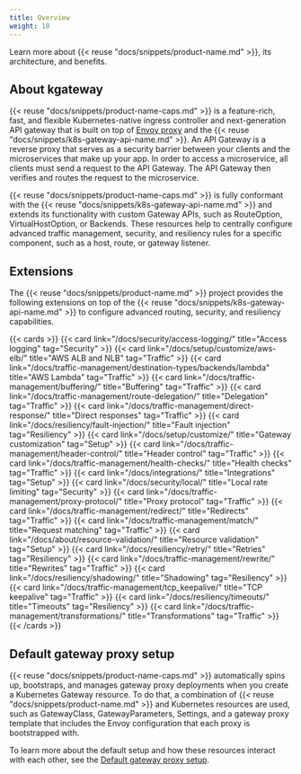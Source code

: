 ```yaml
---
title: Overview
weight: 10
---
```


Learn more about {{< reuse "docs/snippets/product-name.md" >}}, its architecture, and benefits. 

## About kgateway

{{< reuse "docs/snippets/product-name-caps.md" >}} is a feature-rich, fast, and flexible Kubernetes-native ingress controller and next-generation API gateway that is built on top of [Envoy proxy](https://www.envoyproxy.io/) and the {{< reuse "docs/snippets/k8s-gateway-api-name.md" >}}. An API Gateway is a reverse proxy that serves as a security barrier between your clients and the microservices that make up your app. In order to access a microservice, all clients must send a request to the API Gateway. The API Gateway then verifies and routes the request to the microservice.

{{< reuse "docs/snippets/product-name-caps.md" >}} is fully conformant with the {{< reuse "docs/snippets/k8s-gateway-api-name.md" >}} and extends its functionality with custom Gateway APIs, such as RouteOption, VirtualHostOption, or Backends. These resources help to centrally configure advanced traffic management, security, and resiliency rules for a specific component, such as a host, route, or gateway listener.

## Extensions

The {{< reuse "docs/snippets/product-name.md" >}} project provides the following extensions on top of the {{< reuse "docs/snippets/k8s-gateway-api-name.md" >}} to configure advanced routing, security, and resiliency capabilities.

{{< cards >}}
  {{< card link="/docs/security/access-logging/" title="Access logging" tag="Security" >}}
  {{< card link="/docs/setup/customize/aws-elb/" title="AWS ALB and NLB" tag="Traffic" >}}
  {{< card link="/docs/traffic-management/destination-types/backends/lambda" title="AWS Lambda" tag="Traffic" >}}
  {{< card link="/docs/traffic-management/buffering/" title="Buffering" tag="Traffic" >}}
  {{< card link="/docs/traffic-management/route-delegation/" title="Delegation" tag="Traffic" >}}
  {{< card link="/docs/traffic-management/direct-response/" title="Direct responses" tag="Traffic" >}}
  {{< card link="/docs/resiliency/fault-injection/" title="Fault injection" tag="Resiliency" >}}
  {{< card link="/docs/setup/customize/" title="Gateway customization" tag="Setup" >}}
  {{< card link="/docs/traffic-management/header-control/" title="Header control" tag="Traffic" >}}
  {{< card link="/docs/traffic-management/health-checks/" title="Health checks" tag="Traffic" >}}
  {{< card link="/docs/integrations/" title="Integrations" tag="Setup" >}}
  {{< card link="/docs/security/local/" title="Local rate limiting" tag="Security" >}}
  {{< card link="/docs/traffic-management/proxy-protocol/" title="Proxy protocol" tag="Traffic" >}}
  {{< card link="/docs/traffic-management/redirect/" title="Redirects" tag="Traffic" >}}
  {{< card link="/docs/traffic-management/match/" title="Request matching" tag="Traffic" >}}
  {{< card link="/docs/about/resource-validation/" title="Resource validation" tag="Setup" >}}
  {{< card link="/docs/resiliency/retry/" title="Retries" tag="Resiliency" >}}
  {{< card link="/docs/traffic-management/rewrite/" title="Rewrites" tag="Traffic" >}}
  {{< card link="/docs/resiliency/shadowing/" title="Shadowing" tag="Resiliency" >}}
  {{< card link="/docs/traffic-management/tcp_keepalive/" title="TCP keepalive" tag="Traffic" >}}
  {{< card link="/docs/resiliency/timeouts/" title="Timeouts" tag="Resiliency" >}}
  {{< card link="/docs/traffic-management/transformations/" title="Transformations" tag="Traffic" >}}
{{< /cards >}}

## Default gateway proxy setup

{{< reuse "docs/snippets/product-name-caps.md" >}} automatically spins up, bootstraps, and manages gateway proxy deployments when you create a Kubernetes Gateway resource. To do that, a combination of {{< reuse "docs/snippets/product-name.md" >}} and Kubernetes resources are used, such as GatewayClass, GatewayParameters, Settings, and a gateway proxy template that includes the Envoy configuration that each proxy is bootstrapped with. 

To learn more about the default setup and how these resources interact with each other, see the [Default gateway proxy setup](/docs/setup/default/).
